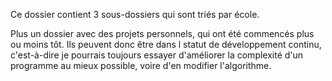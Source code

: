 Ce dossier contient 3 sous-dossiers qui sont triés par école.  
  
Plus un dossier avec des projets personnels, qui ont été commencés plus ou moins tôt. Ils peuvent donc 
être dans l statut de développement continu, c'est-à-dire je pourrais toujours essayer d'améliorer la complexité d'un programme au mieux possible, voire d'en modifier
l'algorithme.